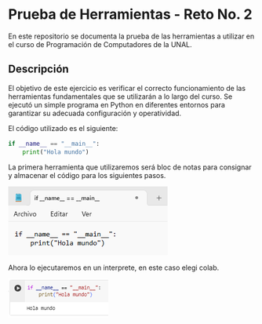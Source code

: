 # Prueba de Herramientas - Reto No. 2

En este repositorio se documenta la prueba de las herramientas a utilizar en el curso de Programación de Computadores de la UNAL.

## Descripción

El objetivo de este ejercicio es verificar el correcto funcionamiento de las herramientas fundamentales que se utilizarán a lo largo del curso. Se ejecutó un simple programa en Python en diferentes entornos para garantizar su adecuada configuración y operatividad.

El código utilizado es el siguiente:

```python
if __name__ == "__main__":
    print("Hola mundo")
```

La primera herramienta que utilizaremos será bloc de notas para consignar y almacenar el código para los siguientes pasos.

![Texto alternativo](https://github.com/JaviereSierraG/Mi-primer-Repo/blob/main/sc_notes.png?raw=true)

Ahora lo ejecutaremos en un interprete, en este caso elegi colab.

![Texto alternativo](https://github.com/JaviereSierraG/Mi-primer-Repo/blob/main/Captura%20de%20pantalla%202024-02-18%20002906.png?raw=true)


